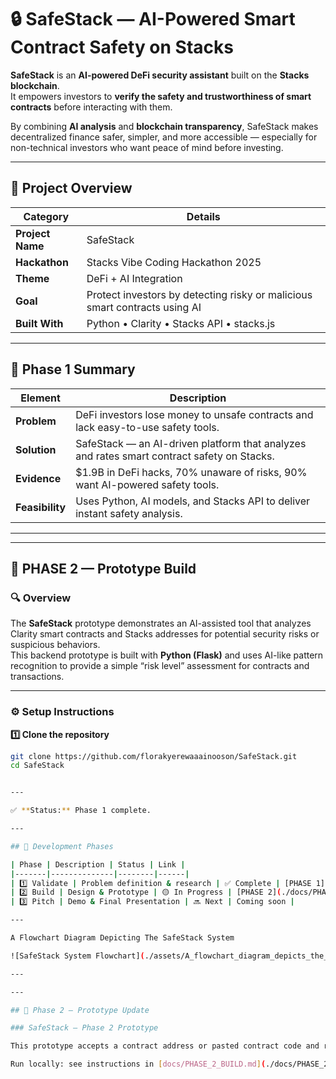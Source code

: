 # 🔒 SafeStack — AI-Powered Smart Contract Safety on Stacks

**SafeStack** is an **AI-powered DeFi security assistant** built on the **Stacks blockchain**.  
It empowers investors to **verify the safety and trustworthiness of smart contracts** before interacting with them.  

By combining **AI analysis** and **blockchain transparency**, SafeStack makes decentralized finance safer, simpler, and more accessible — especially for non-technical investors who want peace of mind before investing.

---

## 🚀 Project Overview

| Category | Details |
|-----------|----------|
| **Project Name** | SafeStack |
| **Hackathon** | Stacks Vibe Coding Hackathon 2025 |
| **Theme** | DeFi + AI Integration |
| **Goal** | Protect investors by detecting risky or malicious smart contracts using AI |
| **Built With** | Python • Clarity • Stacks API • stacks.js |

---

## 🚀 Phase 1 Summary

| Element | Description |
|----------|--------------|
| **Problem** | DeFi investors lose money to unsafe contracts and lack easy-to-use safety tools. |
| **Solution** | SafeStack — an AI-driven platform that analyzes and rates smart contract safety on Stacks. |
| **Evidence** | $1.9B in DeFi hacks, 70% unaware of risks, 90% want AI-powered safety tools. |
| **Feasibility** | Uses Python, AI models, and Stacks API to deliver instant safety analysis. |


---
---

## 🚀 PHASE 2 — Prototype Build

### 🔍 Overview
The **SafeStack** prototype demonstrates an AI-assisted tool that analyzes Clarity smart contracts and Stacks addresses for potential security risks or suspicious behaviors.  
This backend prototype is built with **Python (Flask)** and uses AI-like pattern recognition to provide a simple “risk level” assessment for contracts and transactions.

---

### ⚙️ Setup Instructions

**1️⃣ Clone the repository**
```bash
git clone https://github.com/florakyerewaaainooson/SafeStack.git
cd SafeStack


---

✅ **Status:** Phase 1 complete.

---

## 🧱 Development Phases

| Phase | Description | Status | Link |
|-------|--------------|--------|------|
| 1️⃣ Validate | Problem definition & research | ✅ Complete | [PHASE 1](./docs/PHASE_1_VALIDATE.md) |
| 2️⃣ Build | Design & Prototype | 🟡 In Progress | [PHASE 2](./docs/PHASE_2_BUILD.md) |
| 3️⃣ Pitch | Demo & Final Presentation | 🔜 Next | Coming soon |

---

A Flowchart Diagram Depicting The SafeStack System

![SafeStack System Flowchart](./assets/A_flowchart_diagram_depicts_the_SafeStack_system_a.png)

---

---

## 🚀 Phase 2 — Prototype Update

### SafeStack — Phase 2 Prototype

This prototype accepts a contract address or pasted contract code and returns a mock safety score, findings, and plain-language explanation.

Run locally: see instructions in [docs/PHASE_2_BUILD.md](./docs/PHASE_2_BUILD.md)



